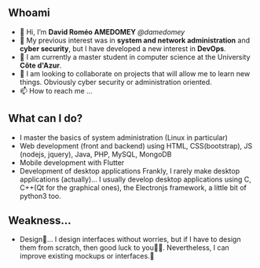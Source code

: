 ## Whoami
- 👋 Hi, I’m __David Roméo AMEDOMEY__ *@damedomey*
- 👀 My previous interest was in __system and network administration__ and __cyber security__, but I have developed a new interest in __DevOps__.
- 🌱 I am currently a master student in computer science at the University __Côte d'Azur__.
- 💞️ I am looking to collaborate on projects that will allow me to learn new things. Obviously cyber security or administration oriented.
- 📫 How to reach me ...

## What can I do?
- I master the basics of system administration (Linux in particular)
- Web development (front and backend) using HTML, CSS(bootstrap), JS (nodejs, jquery), Java, PHP, MySQL, MongoDB
- Mobile development with Flutter
- Development of desktop applications
Frankly, I rarely make desktop applications (actually)... I usually develop desktop applications using C, C++(Qt for the graphical ones), the Electronjs framework,
a little bit of python3 too.

## Weakness...
- Design🙈...
I design interfaces without worries, but if I have to design them from scratch, then good luck to you🤭😅. Nevertheless, I can improve existing mockups or interfaces.💪

<!---
Davlabridouille/Davlabridouille is a ✨ special ✨ repository because its `README.md` (this file) appears on your GitHub profile.
You can click the Preview link to take a look at your changes.
--->
